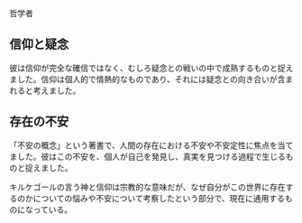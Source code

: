 哲学者

## 信仰と疑念
彼は信仰が完全な確信ではなく、むしろ疑念との戦いの中で成熟するものと捉えました。信仰は個人的で情熱的なものであり、それには疑念との向き合いが含まれると考えました。

## 存在の不安
「不安の概念」という著書で、人間の存在における不安や不安定性に焦点を当てました。彼はこの不安を、個人が自己を発見し、真実を見つける過程で生じるものと捉えました。

キルケゴールの言う神と信仰は宗教的な意味だが、なぜ自分がこの世界に存在するのかについての悩みや不安について考察したという部分で、現在に通用するものになっている。
